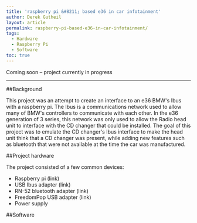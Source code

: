 ```yaml
---
title: 'raspberry pi &#8211; based e36 in car infotainment'
author: Derek Gutheil
layout: article
permalink: raspberry-pi-based-e36-in-car-infotainment/
tags:
  - Hardware
  - Raspberry Pi
  - Software
toc: true
---
```

Coming soon &#8211; project currently in progress

*****
##Background

This project was an attempt to create an interface to an e36 BMW's Ibus with a raspberry pi. The Ibus is a communications network used to allow many of BMW's controllers to communicate with each other. In the e36 generation of 3 series, this network was only used to allow the Radio head unit to interface with the CD changer that could be installed. The goal of this project was to emulate the CD changer's Ibus interface to make the head unit think that a CD changer was present, while adding new features such as bluetooth that were not available at the time the car was manufactured.

##Project hardware

The project consisted of a few common devices:
- Raspberry pi (link)
- USB Ibus adapter (link)
- RN-52 bluetooth adapter (link)
- FreedomPop USB adapter (link)
- Power supply

##Software
